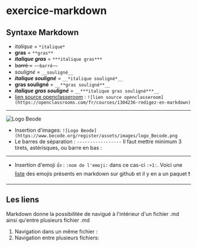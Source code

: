 # exercice-markdown
## __Syntaxe Markdown__


* *italique* = `*italique*` 
* **gras** = `**gras**` 
* ***italique gras*** = `***italique gras***` 
* b̶a̶r̶r̶é̶ = `~~barré~~` 
* _souligné_ = `__souligné__` 
* __*italique souligné*__ = `__*italique souligné*__` 
* __**gras souligné**__ = `__**gras souligné**__` 
* __***italique gras souligné***__ = `__***italique gras souligné***__` 
* [lien source openclasseroom](https://openclassrooms.com/fr/courses/1304236-redigez-en-markdown) : `![lien source openclasseroom](https://openclassrooms.com/fr/courses/1304236-redigez-en-markdown)`

----------------------
![Logo Beode](https://www.becode.org/register/assets/images/logo_Becode.png) 


* Insertion d'images: `![Logo Beode](https://www.becode.org/register/assets/images/logo_Becode.png`
* Le barres de séparation : `-----------------` Il faut mettre minimum 3 tirets, astérisques, ou barre en bas :
----------------- 
* Insertion d'emoji :+1: : `:nom de l'emoji:` dans ce cas-ci `:+1:`. Voici une [liste](https://gist.github.com/rxaviers/7360908) des emojis présents en markdown sur github et il y en a un paquet :exclamation:
-----------------
## __Les liens__

Markdown donne la possibilitée de navigué à l'intérieur d'un fichier .md ainsi qu'entre plusieurs fichier .md

1. Navigation dans un même fichier :
2. Navigation entre plusieurs fichiers: